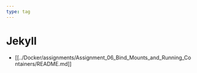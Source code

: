 ```yaml
---
type: tag
---
```

# Jekyll

- [[../Docker/assignments/Assignment_06_Bind_Mounts_and_Running_Containers/README.md]]
